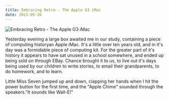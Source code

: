 ```yaml
---
title: Embracing Retro - The Apple G3 iMac
date: 2011-05-26
---
```


![Embracing Retro - The Apple G3 iMac](https://source.unsplash.com/FHnnjk1Yj7Y/1600x900)

Yesterday evening a large box awaited me in our study, containing a piece of computing historyan Apple iMac. It's a little over ten years old, and in it's day was a formidable piece of computing kit. For the greater part of it's history it appears to have sat unused in a school somewhere, and ended up being sold on through EBay. Chance brought it to us, to live out it's days being used by our children to write stories, to email their grandparents, to do homework, and to learn.

Little Miss Seven jumped up and down, clapping her hands when I hit the power button for the first time, and the "Apple Chime" sounded through the speakers."It sounds like Wall-E!"